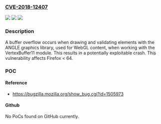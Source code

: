 ### [CVE-2018-12407](https://cve.mitre.org/cgi-bin/cvename.cgi?name=CVE-2018-12407)
![](https://img.shields.io/static/v1?label=Product&message=Firefox&color=blue)
![](https://img.shields.io/static/v1?label=Version&message=%3C%2064%20&color=brighgreen)
![](https://img.shields.io/static/v1?label=Vulnerability&message=Buffer%20overflow%20with%20ANGLE%20library%20when%20using%20VertexBuffer11%20module&color=brighgreen)

### Description

A buffer overflow occurs when drawing and validating elements with the ANGLE graphics library, used for WebGL content, when working with the VertexBuffer11 module. This results in a potentially exploitable crash. This vulnerability affects Firefox < 64.

### POC

#### Reference
- https://bugzilla.mozilla.org/show_bug.cgi?id=1505973

#### Github
No PoCs found on GitHub currently.

